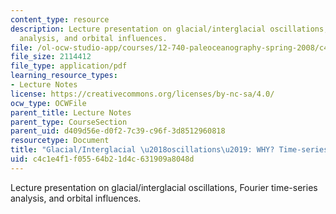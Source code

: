 ```yaml
---
content_type: resource
description: Lecture presentation on glacial/interglacial oscillations, Fourier time-series
  analysis, and orbital influences.
file: /ol-ocw-studio-app/courses/12-740-paleoceanography-spring-2008/c4c1e4f1f05564b21d4c631909a8048d_lec06_slide.pdf
file_size: 2114412
file_type: application/pdf
learning_resource_types:
- Lecture Notes
license: https://creativecommons.org/licenses/by-nc-sa/4.0/
ocw_type: OCWFile
parent_title: Lecture Notes
parent_type: CourseSection
parent_uid: d409d56e-d0f2-7c39-c96f-3d8512960818
resourcetype: Document
title: "Glacial/Interglacial \u2018oscillations\u2019: WHY? Time-series analysis"
uid: c4c1e4f1-f055-64b2-1d4c-631909a8048d
---
```

Lecture presentation on glacial/interglacial oscillations, Fourier time-series analysis, and orbital influences.